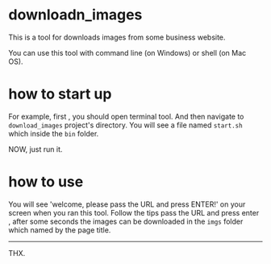# downloadn_images

This is a tool for downloads images from some business website.

You can use this tool with command line (on Windows) or shell (on Mac OS).

# how to start up

For example, first , you should open terminal tool. And then navigate to `download_images` project's directory. You will see a file named `start.sh` which inside the `bin` folder.

NOW, just run it.

# how to use

You will see 'welcome, please pass the URL and press ENTER!' on your screen when you ran this tool. Follow the tips pass the URL and press enter , after some seconds the images can be downloaded in the `imgs` folder which named by the page title.

***

THX.